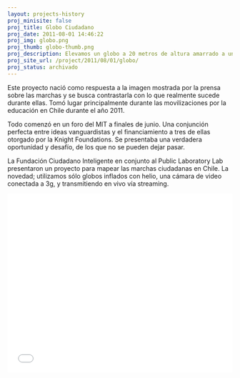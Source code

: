 ```yaml
---
layout: projects-history
proj_minisite: false
proj_title: Globo Ciudadano
proj_date: 2011-08-01 14:46:22
proj_img: globo.png
proj_thumb: globo-thumb.png
proj_description: Elevamos un globo a 20 metros de altura amarrado a un celular 3G con video, para traerte la imagen real de lo que ocurre en las marchas.
proj_site_url: /project/2011/08/01/globo/
proj_status: archivado
---
```


Este proyecto nació como respuesta a la imagen mostrada por la prensa sobre las marchas y se busca contrastarla con lo que realmente sucede durante ellas. Tomó lugar principalmente durante las movilizaciones por la educación en Chile durante el año 2011.

Todo comenzó en un foro del MIT a finales de junio.  Una conjunción perfecta entre ideas vanguardistas y el financiamiento a tres de ellas otorgado por la  Knight Foundations. Se presentaba una verdadera oportunidad y desafío, de los que no se pueden dejar pasar.

La Fundación Ciudadano Inteligente en conjunto al Public Laboratory Lab presentaron un proyecto para mapear las marchas ciudadanas en Chile. La novedad; utilizamos sólo globos inflados con helio, una cámara de video conectada a 3g, y transmitiendo en vivo vía streaming.

<iframe width="100%" height="400" src="//www.youtube.com/embed/_8hhOvLY7as" frameborder="0" allowfullscreen></iframe>